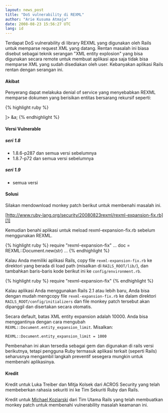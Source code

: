 ```yaml
---
layout: news_post
title: "DoS vulnerability di REXML"
author: "Arie Kusuma Atmaja"
date: 2008-08-23 15:56:27 UTC
lang: id
---
```


Terdapat DoS vulnerability di library REXML yang digunakan oleh Rails
untuk memparse request XML yang datang. Rentan masalah ini biasa disebut
sebagai teknik serangan \"XML entity explosion\" yang bisa digunakan
secara remote untuk membuat aplikasi apa saja tidak bisa memparse XML
yang sudah disediakan oleh user. Kebanyakan aplikasi Rails rentan dengan
serangan ini.

#### Akibat

Penyerang dapat melakuka denial of service yang menyebabkan REXML
memparse dokumen yang berisikan entitas bersarang rekursif seperti:

<nomarkdown markdown="1">

{% highlight ruby %}
<?xml version="1.0" encoding="UTF-8"?>
<!DOCTYPE member [
  <!ENTITY a "&b;&b;&b;&b;&b;&b;&b;&b;&b;&b;">
  <!ENTITY b "&c;&c;&c;&c;&c;&c;&c;&c;&c;&c;">
  <!ENTITY c "&d;&d;&d;&d;&d;&d;&d;&d;&d;&d;">
  <!ENTITY d "&e;&e;&e;&e;&e;&e;&e;&e;&e;&e;">
  <!ENTITY e "&f;&f;&f;&f;&f;&f;&f;&f;&f;&f;">
  <!ENTITY f "&g;&g;&g;&g;&g;&g;&g;&g;&g;&g;">
  <!ENTITY g "xxxxxxxxxxxxxxxxxxxxxxxxxxxxxx">
]>
<member>
&a;
</member>
{% endhighlight %}

</nomarkdown>

#### Versi Vulnerable

##### seri 1.8

* 1\.8.6-p287 dan semua versi sebelumnya
* 1\.8.7-p72 dan semua versi sebelumnya

##### seri 1.9

* semua versi

#### Solusi

Silakan mendownload monkey patch berikut untuk membenahi masalah ini.

[http://www.ruby-lang.org/security/20080823rexml/rexml-expansion-fix.rb][1]

Kemudian benahi aplikasi untuk meload rexml-expansion-fix.rb sebelum
menggunakan REXML.

<nomarkdown markdown="1">

{% highlight ruby %}
require "rexml-expansion-fix"
...
doc = REXML::Document.new(str)
...
{% endhighlight %}

</nomarkdown>

Kalau Anda memiliki aplikasi Rails, copy file `rexml-expansion-fix.rb`
ke direktori yang berada di load path (misalkan di `RAILS_ROOT/lib/`),
dan tambahkan baris-baris kode berikut ini ke `config/environment.rb`.

<nomarkdown markdown="1">

{% highlight ruby %}
require "rexml-expansion-fix"
{% endhighlight %}

</nomarkdown>

Kalau aplikasi Anda menggunakan Rails 2.1 atau lebih baru, Anda bisa
dengan mudah mengcopy file `rexml-expansion-fix.rb` ke dalam direktori
`RAILS_ROOT/config/initializers` dan file monkey patch tersebut akan
dipanggil dan disertakan secara otomatis.

Secara default, batas XML entity expansion adalah 10000. Anda bisa
menggantinya dengan cara mengubah
`REXML::Document.entity_expansion_limit`. Misalkan:

`REXML::Document.entity_expansion_limit = 1000`

Pembenahan ini akan tersedia sebagai gem dan digunakan di rails versi
berikutnya, tetapi pengguna Ruby termasuk aplikasi terkait (seperti
Rails) seharusnya mengambil langkah preventif sesegera mungkin untuk
membenahi aplikasinya.

#### Kredit

Kredit untuk Luka Treiber dan Mitja Kolsek dari ACROS Security yang
telah membeberkan rahasia sekuriti ini ke Tim Sekuriti Ruby dan Rails.

Kredit untuk [Michael Koziarski][2] dari Tim Utama Rails yang telah
membuatkan monkey patch untuk membenahi vulnerability masalah keamanan
ini.



[1]: /security/20080823rexml/rexml-expansion-fix.rb 
[2]: http://feeds.feedburner.com/%7Er/RidingRails/%7E3/372559660/dos-vulnerabilities-in-rexml 
